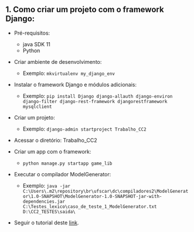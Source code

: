 ## 1. Como criar um projeto com o framework Django:

* Pré-requisitos:
   * java SDK 11
   * Python
 
* Criar ambiente de desenvolvimento:
  * Exemplo: `mkvirtualenv my_django_env`

* Instalar o framework Django e módulos adicionais:
  * Exemplo: `pip install Django django-allauth django-environ django-filter django-rest-framework djangorestframework mysqlclient`

* Criar um projeto:
  * Exemplo: `django-admin startproject Trabalho_CC2`

* Acessar o diretório: Trabalho_CC2 

* Criar um app com o framework:
  * `python manage.py startapp game_lib`

* Executar o compilador ModelGenerator:
  * Exemplo: `java -jar C:\Users\.m2\repository\br\ufscar\dc\compiladores2\ModelGenerator\1.0-SNAPSHOT\ModelGenerator-1.0-SNAPSHOT-jar-with-dependencies.jar C:\Testes_lexico\caso_de_teste_1_ModelGenerator.txt D:\CC2_TESTES\saida\`

* Seguir o tutorial deste [link](https://github.com/rennesfreitassouza/Trabalho_CC2/blob/main/README.md).

